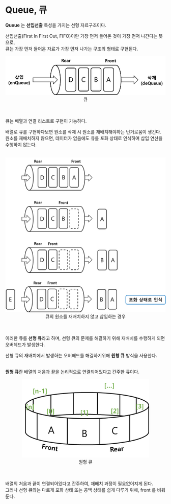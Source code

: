 # Queue, 큐

**Queue** 는 **선입선출** 특성을 가지는 선형 자료구조이다.
<br />

선입선출(First In First Out, FIFO)이란 가장 먼저 들어온 것이 가장 먼저 나간다는 뜻으로,   
큐는 가장 먼저 들어온 자료가 가장 먼저 나가는 구조의 형태로 구현된다.
<br />

<div align="center">
    <img src="img/img.png" width="600px" />
    <br />
    큐
</div>
<br />
<br />

큐는 배열과 연결 리스트로 구현이 가능하다.
<br />

배열로 큐를 구현하다보면 원소를 삭제 시 원소를 재배치해야하는 번거로움이 생긴다.   
원소를 재배치하지 않으면, 데이터가 없음에도 큐를 포화 상태로 인식하여 삽입 연산을 수행하지 않는다.   
<br />

<div align="center">
    <img src="img/img_1.png" width="600px" />
    <br />
    큐의 원소를 재배치하지 않고 삽입하는 경우
</div>
<br />
<br />

이러한 큐를 **선형 큐**라고 하며, 선형 큐의 문제를 해결하기 위해 재배치를 수행하게 되면 오버헤드가 발생한다. 
<br />

선형 큐의 재배치에서 발생하는 오버헤드를 해결하기위해 **원형 큐** 방식을 사용한다.   
<br />

**원형 큐**란 배열의 처음과 끝을 논리적으로 연결되어있다고 간주한 큐이다.
<br />

<div align="center">
    <img src="img/img_2.png" width="400px" />
    <br />
    원형 큐
</div>
<br />
<br />

배열의 처음과 끝이 연결되어있다고 간주하여, 재배치 과정이 필요없어지게 된다.   
그러나 선형 큐와는 다르게 포화 상태 또는 공백 상태를 쉽게 다루기 위해, front 를 비워둔다.
